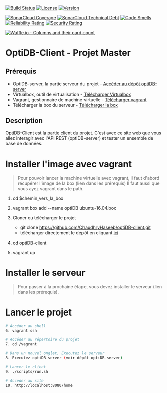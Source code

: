 [![Build Status](https://img.shields.io/travis/ChaudhryHaseeb/optiDB-client/master.svg?style=flat-square)](https://travis-ci.org/ChaudhryHaseeb/optiDB-client)
[![License](https://img.shields.io/github/license/ChaudhryHaseeb/optiDB-client.svg?style=flat-square)](LICENSE)
[![Version](https://img.shields.io/github/tag/ChaudhryHaseeb/optiDB-client.svg?label=version&style=flat-square)](build.gradle)

[![SonarCloud Coverage](https://sonarcloud.io/api/project_badges/measure?project=org.optidb%3Aoptidb-client&metric=coverage)](https://sonarcloud.io/dashboard?id=org.optidb%3Aoptidb-client)
[![SonarCloud Technical Debt](https://sonarcloud.io/api/project_badges/measure?project=org.optidb%3Aoptidb-client&metric=sqale_index)](https://sonarcloud.io/dashboard?id=org.optidb%3Aoptidb-client)
[![Code Smells](https://sonarcloud.io/api/project_badges/measure?project=org.optidb%3Aoptidb-client&metric=code_smells)](https://sonarcloud.io/dashboard?id=org.optidb%3Aoptidb-client)
[![Reliability Rating](https://sonarcloud.io/api/project_badges/measure?project=org.optidb%3Aoptidb-client&metric=reliability_rating)](https://sonarcloud.io/dashboard?id=org.optidb%3Aoptidb-client)
[![Security Rating](https://sonarcloud.io/api/project_badges/measure?project=org.optidb%3Aoptidb-client&metric=security_rating)](https://sonarcloud.io/dashboard?id=org.optidb%3Aoptidb-client)

[![Waffle.io - Columns and their card count](https://badge.waffle.io/ChaudhryHaseeb/optiDB-client.svg?columns=all)](https://waffle.io/ChaudhryHaseeb/optiDB-client)


# OptiDB-Client - Projet Master

## Prérequis
* OptiDB-server, la partie serveur du projet - [Accéder au dépôt optiDB-server](https://github.com/DaJaime/optiDB-server)
* Virtualbox, outil de virtualisation - [Télécharger Virtualbox](https://www.virtualbox.org/wiki/Downloads)
* Vagrant, gestionnaire de machine virtuelle - [Télécharger vagrant](https://www.vagrantup.com/downloads.html)
* Télécharger la box du serveur - [Télécharger la box](https://github.com/jose-lpa/packer-ubuntu_lts/releases/download/v3.1/ubuntu-16.04.box)

## Description

OptiDB-Client est la partie client du projet. C'est avec ce site web que vous allez interagir avec l'API REST (optiDB-server) et tester un ensemble de base de données.


# Installer l'image avec vagrant

>Pour pouvoir lancer la machine virtuelle avec vagrant, il faut d'abord récupérer l'image de la box (lien dans les prérequis)
Il faut aussi que vous ayez vagrant dans le path.


1. cd $chemin_vers_la_box

2. vagrant box add --name optiDB ubuntu-16.04.box

3. Cloner ou télécharger le projet
    - git clone https://github.com/ChaudhryHaseeb/optiDB-client.git 
    - télécharger directement le dépôt en cliquant [ici](https://github.com/ChaudhryHaseeb/optiDB-client/archive/master.zip)

4. cd optiDB-client

5. vagrant up 

# Installer le serveur
> Pour passer à la prochaine étape, vous devez installer le serveur (lien dans les prérequis).

# Lancer le projet

```bash
# Accéder au shell
6. vagrant ssh

# Accéder au répertoire du projet
7. cd /vagrant

# Dans un nouvel onglet, Executez le serveur
8. Executez optiDB-server (voir dépôt optiDB-server)

# Lancer le client
9. ./scripts/run.sh

# Accéder au site
10. http://localhost:8080/home
```


